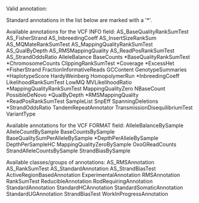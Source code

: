 Valid annotation:

Standard annotations in the list below are marked with a '*'.

Available annotations for the VCF INFO field:
        AS_BaseQualityRankSumTest
        AS_FisherStrand
        AS_InbreedingCoeff
        AS_InsertSizeRankSum
        AS_MQMateRankSumTest
        AS_MappingQualityRankSumTest
        AS_QualByDepth
        AS_RMSMappingQuality
        AS_ReadPosRankSumTest
        AS_StrandOddsRatio
        AlleleBalance
        BaseCounts
        *BaseQualityRankSumTest
        *ChromosomeCounts
        ClippingRankSumTest
        *Coverage
        *ExcessHet
        *FisherStrand
        FractionInformativeReads
        GCContent
        GenotypeSummaries
        *HaplotypeScore
        HardyWeinberg
        HomopolymerRun
        *InbreedingCoeff
        LikelihoodRankSumTest
        LowMQ
        MVLikelihoodRatio
        *MappingQualityRankSumTest
        MappingQualityZero
        NBaseCount
        PossibleDeNovo
        *QualByDepth
        *RMSMappingQuality
        *ReadPosRankSumTest
        SampleList
        SnpEff
        SpanningDeletions
        *StrandOddsRatio
        TandemRepeatAnnotator
        TransmissionDisequilibriumTest
        VariantType


Available annotations for the VCF FORMAT field:
        AlleleBalanceBySample
        AlleleCountBySample
        BaseCountsBySample
        BaseQualitySumPerAlleleBySample
        *DepthPerAlleleBySample
        DepthPerSampleHC
        MappingQualityZeroBySample
        OxoGReadCounts
        StrandAlleleCountsBySample
        StrandBiasBySample


Available classes/groups of annotations:
        AS_RMSAnnotation
        AS_RankSumTest
        AS_StandardAnnotation
        AS_StrandBiasTest
        ActiveRegionBasedAnnotation
        ExperimentalAnnotation
        RMSAnnotation
        RankSumTest
        ReducibleAnnotation
        RodRequiringAnnotation
        StandardAnnotation
        StandardHCAnnotation
        StandardSomaticAnnotation
        StandardUGAnnotation
        StrandBiasTest
        WorkInProgressAnnotation
